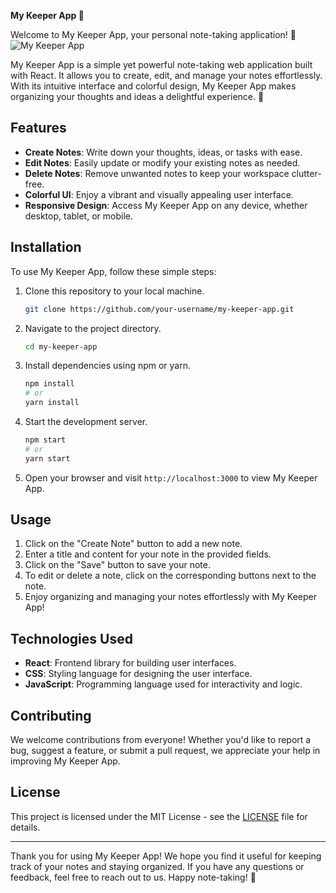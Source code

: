 **My Keeper App 📝**

Welcome to My Keeper App, your personal note-taking application! 🌟
![My Keeper App](https://github.com/YawBoah/my-keeper-app/assets/126890146/81870b17-283e-480f-8cc2-59947343f1c7)


My Keeper App is a simple yet powerful note-taking web application built with React. It allows you to create, edit, and manage your notes effortlessly. With its intuitive interface and colorful design, My Keeper App makes organizing your thoughts and ideas a delightful experience. 🎨

## Features

- **Create Notes**: Write down your thoughts, ideas, or tasks with ease.
- **Edit Notes**: Easily update or modify your existing notes as needed.
- **Delete Notes**: Remove unwanted notes to keep your workspace clutter-free.
- **Colorful UI**: Enjoy a vibrant and visually appealing user interface.
- **Responsive Design**: Access My Keeper App on any device, whether desktop, tablet, or mobile.

## Installation

To use My Keeper App, follow these simple steps:

1. Clone this repository to your local machine.
   ```bash
   git clone https://github.com/your-username/my-keeper-app.git
   ```
2. Navigate to the project directory.
   ```bash
   cd my-keeper-app
   ```
3. Install dependencies using npm or yarn.
   ```bash
   npm install
   # or
   yarn install
   ```
4. Start the development server.
   ```bash
   npm start
   # or
   yarn start
   ```
5. Open your browser and visit `http://localhost:3000` to view My Keeper App.

## Usage

1. Click on the "Create Note" button to add a new note.
2. Enter a title and content for your note in the provided fields.
3. Click on the "Save" button to save your note.
4. To edit or delete a note, click on the corresponding buttons next to the note.
5. Enjoy organizing and managing your notes effortlessly with My Keeper App!

## Technologies Used

- **React**: Frontend library for building user interfaces.
- **CSS**: Styling language for designing the user interface.
- **JavaScript**: Programming language used for interactivity and logic.

## Contributing

We welcome contributions from everyone! Whether you'd like to report a bug, suggest a feature, or submit a pull request, we appreciate your help in improving My Keeper App.

## License

This project is licensed under the MIT License - see the [LICENSE](LICENSE) file for details.

---

Thank you for using My Keeper App! We hope you find it useful for keeping track of your notes and staying organized. If you have any questions or feedback, feel free to reach out to us. Happy note-taking! 🚀
